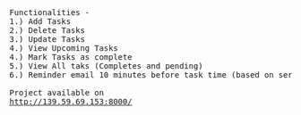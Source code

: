 <pre>
Functionalities - 
1.) Add Tasks
2.) Delete Tasks
3.) Update Tasks
4.) View Upcoming Tasks
4.) Mark Tasks as complete
5.) View All taks (Completes and pending)
6.) Reminder email 10 minutes before task time (based on server time).

Project available on
<a href="http://139.59.69.153:8000/">http://139.59.69.153:8000/</a>
</pre>
